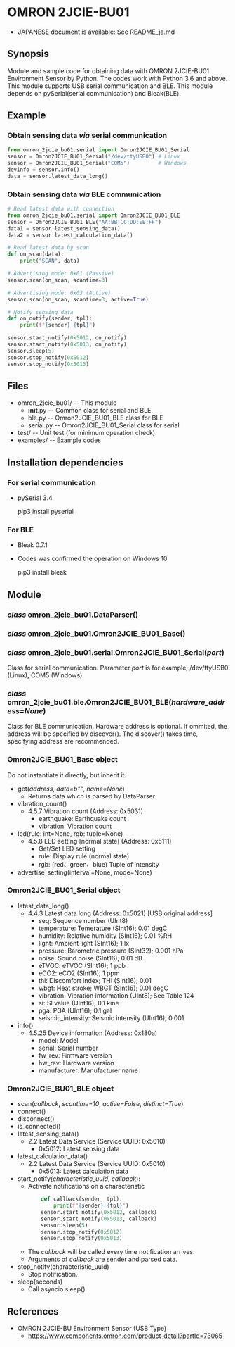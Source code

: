 ﻿# OMRON 2JCIE-BU01

- JAPANESE document is available: See README_ja.md

## Synopsis
Module and sample code for obtaining data with OMRON 2JCIE-BU01 Environment Sensor by Python.
The codes work with Python 3.6 and above. This module supports USB serial communication and BLE.
This module depends on pySerial(serial communication) and Bleak(BLE).

## Example
### Obtain sensing data _via_ serial communication

```python
from omron_2jcie_bu01.serial import Omron2JCIE_BU01_Serial
sensor = Omron2JCIE_BU01_Serial("/dev/ttyUSB0") # Linux
sensor = Omron2JCIE_BU01_Serial("COM5")         # Windows
devinfo = sensor.info()
data = sensor.latest_data_long()
```

### Obtain sensing data _via_ BLE communication

```python
# Read latest data with connection
from omron_2jcie_bu01.serial import Omron2JCIE_BU01_BLE
sensor = Omron2JCIE_BU01_BLE("AA:BB:CC:DD:EE:FF")
data1 = sensor.latest_sensing_data()
data2 = sensor.latest_calculation_data()
```

```python
# Read latest data by scan
def on_scan(data):
    print("SCAN", data)

# Advertising mode: 0x01 (Passive)
sensor.scan(on_scan, scantime=3)

# Advertising mode: 0x03 (Active)
sensor.scan(on_scan, scantime=3, active=True)
```

```python
# Notify sensing data
def on_notify(sender, tpl):
    print(f"{sender} {tpl}")

sensor.start_notify(0x5012, on_notify)
sensor.start_notify(0x5013, on_notify)
sensor.sleep(5)
sensor.stop_notify(0x5012)
sensor.stop_notify(0x5013)
```

## Files
- omron_2jcie_bu01/ -- This module
  - __init__.py -- Common class for serial and BLE
  - ble.py -- Omron2JCIE_BU01_BLE class for BLE
  - serial.py -- Omron2JCIE_BU01_Serial class for serial
- test/ -- Unit test (for minimum operation check)
- examples/ -- Example codes

## Installation dependencies
### For serial communication
- pySerial 3.4

    pip3 install pyserial

### For BLE
- Bleak 0.7.1
- Codes was confirmed the operation on Windows 10

    pip3 install bleak

## Module
### _class_ omron_2jcie_bu01.DataParser()

### _class_ omron_2jcie_bu01.Omron2JCIE_BU01_Base()

### _class_ omron_2jcie_bu01.serial.Omron2JCIE_BU01_Serial(_port_)
Class for serial communication.
Parameter _port_ is for example, /dev/ttyUSB0 (Linux), COM5 (Windows).

### _class_ omron_2jcie_bu01.ble.Omron2JCIE_BU01_BLE(_hardware_address=None_)
Class for BLE communication.
Hardware address is optional. If ommited, the address will be specified by discover().
The discover() takes time, specifying address are recommended.

### Omron2JCIE_BU01_Base object
Do not instantiate it directly, but inherit it.

- get(_address_, _data=b""_, _name=None_)
  - Returns data which is parsed by DataParser.
- vibration_count()
  - 4.5.7 Vibration count (Address: 0x5031)
    - earthquake: Earthquake count
    - vibration: Vibration count
- led(rule: int=None, rgb: tuple=None)
  - 4.5.8 LED setting [normal state] (Address: 0x5111)
    - Get/Set LED setting
    - rule: Display rule (normal state)
    - rgb: (red、green、blue) Tuple of intensity
- advertise_setting(interval=None, mode=None)

### Omron2JCIE_BU01_Serial object
- latest_data_long()
  - 4.4.3 Latest data long (Address: 0x5021) [USB original address]
    - seq: Sequence number (UInt8)
    - temperature: Temerature (SInt16); 0.01 degC
    - humidity: Relative humidity (SInt16); 0.01 %RH
    - light: Ambient light (SInt16); 1 lx
    - pressure: Barometric pressure (SInt32); 0.001 hPa
    - noise: Sound noise (SInt16); 0.01 dB
    - eTVOC: eTVOC (SInt16); 1 ppb
    - eCO2: eCO2 (SInt16); 1 ppm
    - thi: Discomfort index; THI (SInt16); 0.01
    - wbgt: Heat stroke; WBGT (SInt16); 0.01 degC
    - vibration: Vibration information (UInt8); See Table 124
    - si: SI value (UInt16); 0.1 kine
    - pga: PGA (UInt16); 0.1 gal
    - seismic_intensity: Seismic intensity (UInt16); 0.001
- info()
  - 4.5.25 Device information (Address: 0x180a)
    - model: Model
    - serial: Serial number
    - fw_rev: Firmware version
    - hw_rev: Hardware version
    - manufacturer: Manufacturer name

### Omron2JCIE_BU01_BLE object
- scan(_callback_, _scantime=10_, _active=False_, _distinct=True_)
- connect()
- disconnect()
- is_connected()
- latest_sensing_data()
  - 2.2 Latest Data Service (Service UUID: 0x5010)
    - 0x5012: Latest sensing data
- latest_calculation_data()
  - 2.2 Latest Data Service (Service UUID: 0x5010)
    - 0x5013: Latest calculation data
- start_notify(_characteristic_uuid_, _callback_):
  - Activate notifications on a characteristic
	```python
    	def callback(sender, tpl):
        	print(f"{sender} {tpl}")
        sensor.start_notify(0x5012, callback)
        sensor.start_notify(0x5013, callback)
        sensor.sleep(5)
        sensor.stop_notify(0x5012)
        sensor.stop_notify(0x5013)
	```
  - The _callback_ will be called every time notification arrives.
  - Arguments of _callback_ are sender and parsed data.
- stop_notify(characteristic_uuid)
  - Stop notification.
- sleep(seconds)
  - Call asyncio.sleep()

## References
- OMRON 2JCIE-BU Environment Sensor (USB Type)
  - https://www.components.omron.com/product-detail?partId=73065
